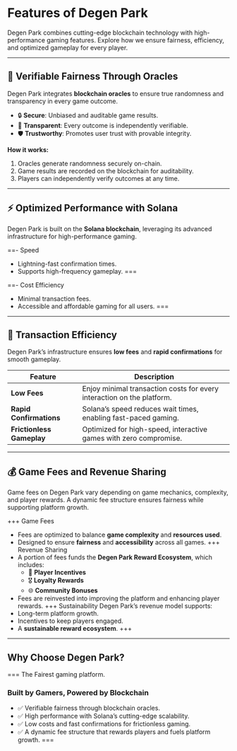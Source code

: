 # Features of Degen Park

Degen Park combines cutting-edge blockchain technology with high-performance gaming features. Explore how we ensure fairness, efficiency, and optimized gameplay for every player.

---

## 🌟 Verifiable Fairness Through Oracles

Degen Park integrates **blockchain oracles** to ensure true randomness and transparency in every game outcome.


- 🔒 **Secure**: Unbiased and auditable game results.
- 🧩 **Transparent**: Every outcome is independently verifiable.
- 🛡️ **Trustworthy**: Promotes user trust with provable integrity.

**How it works:**
1. Oracles generate randomness securely on-chain.
2. Game results are recorded on the blockchain for auditability.
3. Players can independently verify outcomes at any time.

---

## ⚡ Optimized Performance with Solana

Degen Park is built on the **Solana blockchain**, leveraging its advanced infrastructure for high-performance gaming.


==- Speed
- Lightning-fast confirmation times.
- Supports high-frequency gameplay.
===

==- Cost Efficiency
- Minimal transaction fees.
- Accessible and affordable gaming for all users.
===

---

## 💼 Transaction Efficiency

Degen Park’s infrastructure ensures **low fees** and **rapid confirmations** for smooth gameplay.

| Feature               | Description                                                                  |
|-----------------------|------------------------------------------------------------------------------|
| **Low Fees**          | Enjoy minimal transaction costs for every interaction on the platform.       |
| **Rapid Confirmations** | Solana’s speed reduces wait times, enabling fast-paced gaming.              |
| **Frictionless Gameplay** | Optimized for high-speed, interactive games with zero compromise.         |

---

## 💰 Game Fees and Revenue Sharing

Game fees on Degen Park vary depending on game mechanics, complexity, and player rewards. A dynamic fee structure ensures fairness while supporting platform growth.

+++ Game Fees
- Fees are optimized to balance **game complexity** and **resources used**.
- Designed to ensure **fairness** and **accessibility** across all games.
+++ Revenue Sharing
- A portion of fees funds the **Degen Park Reward Ecosystem**, which includes:
  - 🎁 **Player Incentives**
  - 🎖️ **Loyalty Rewards**
  - 🌐 **Community Bonuses**
- Fees are reinvested into improving the platform and enhancing player rewards.
+++ Sustainability
Degen Park’s revenue model supports:
- Long-term platform growth.
- Incentives to keep players engaged.
- A **sustainable reward ecosystem**.
+++

---

## Why Choose Degen Park?

=== The Fairest gaming platform.
### Built by Gamers, Powered by Blockchain

- ✅ Verifiable fairness through blockchain oracles.
- ✅ High performance with Solana’s cutting-edge scalability.
- ✅ Low costs and fast confirmations for frictionless gaming.
- ✅ A dynamic fee structure that rewards players and fuels platform growth.
===
